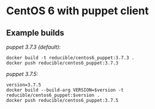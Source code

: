 # CentOS 6 with puppet client

## Example builds

*puppet 3.7.3 (default):*

```
docker build -t reducible/centos6_puppet:3.7.3 .
docker push reducible/centos6_puppet:3.7.3
```

*puppet 3.7.5:*

```
version=3.7.5
docker build --build-arg VERSION=$version -t reducible/centos6_puppet:$version .
docker push reducible/centos6_puppet:3.7.5
```
